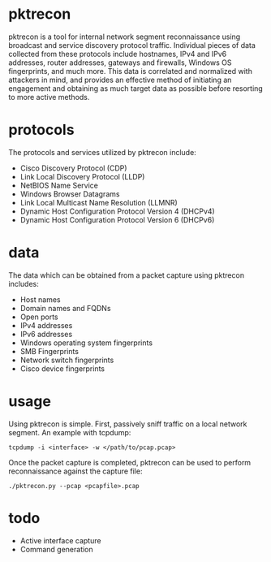 # pktrecon

pktrecon is a tool for internal network segment reconnaissance using broadcast and service discovery protocol traffic.
Individual pieces of data collected from these protocols include hostnames, IPv4 and IPv6 addresses, router addresses,
gateways and firewalls, Windows OS fingerprints, and much more. This data is correlated and normalized with attackers
in mind, and provides an effective method of initiating an engagement and obtaining as much target data as possible
before resorting to more active methods.

# protocols

The protocols and services utilized by pktrecon include:

  - Cisco Discovery Protocol (CDP)
  - Link Local Discovery Protocol (LLDP)
  - NetBIOS Name Service
  - Windows Browser Datagrams
  - Link Local Multicast Name Resolution (LLMNR)
  - Dynamic Host Configuration Protocol Version 4 (DHCPv4)
  - Dynamic Host Configuration Protocol Version 6 (DHCPv6)

# data

The data which can be obtained from a packet capture using pktrecon includes:

- Host names
- Domain names and FQDNs
- Open ports
- IPv4 addresses
- IPv6 addresses
- Windows operating system fingerprints
- SMB Fingerprints
- Network switch fingerprints
- Cisco device fingerprints

# usage

Using pktrecon is simple. First, passively sniff traffic on a local network segment. An example with tcpdump:

    tcpdump -i <interface> -w </path/to/pcap.pcap>

Once the packet capture is completed, pktrecon can be used to perform reconnaissance against the capture file:

    ./pktrecon.py --pcap <pcapfile>.pcap

# todo

- Active interface capture
- Command generation
